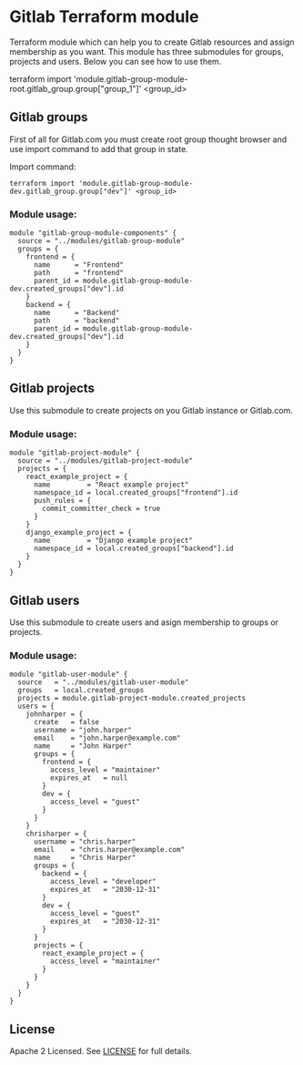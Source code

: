 # Gitlab Terraform module

Terraform module which can help you to create Gitlab resources and assign membership as you want. This module has three submodules for groups, projects and users. Below you can see how to use them.


terraform import 'module.gitlab-group-module-root.gitlab_group.group["group_1"]' <group_id>

## Gitlab groups

First of all for Gitlab.com you must create root group thought browser and use import command to add that group in state.

Import command:
```
terraform import 'module.gitlab-group-module-dev.gitlab_group.group["dev"]' <group_id>
```

### Module usage:

```hcl
module "gitlab-group-module-components" {
  source = "../modules/gitlab-group-module"
  groups = {
    frontend = {
      name      = "Frontend"
      path      = "frontend"
      parent_id = module.gitlab-group-module-dev.created_groups["dev"].id
    }
    backend = {
      name      = "Backend"
      path      = "backend"
      parent_id = module.gitlab-group-module-dev.created_groups["dev"].id
    }
  }
}
```

## Gitlab projects
Use this submodule to create projects on you Gitlab instance or Gitlab.com.

### Module usage:
```hcl
module "gitlab-project-module" {
  source = "../modules/gitlab-project-module"
  projects = {
    react_example_project = {
      name         = "React example project"
      namespace_id = local.created_groups["frontend"].id
      push_rules = {
        commit_committer_check = true
      }
    }
    django_example_project = {
      name         = "Django example project"
      namespace_id = local.created_groups["backend"].id
    }
  }
}
```

## Gitlab users
Use this submodule to create users and asign membership to groups or projects.

### Module usage:
```hcl
module "gitlab-user-module" {
  source   = "../modules/gitlab-user-module"
  groups   = local.created_groups
  projects = module.gitlab-project-module.created_projects
  users = {
    johnharper = {
      create   = false
      username = "john.harper"
      email    = "john.harper@example.com"
      name     = "John Harper"
      groups = {
        frontend = {
          access_level = "maintainer"
          expires_at   = null
        }
        dev = {
          access_level = "guest"
        }
      }
    }
    chrisharper = {
      username = "chris.harper"
      email    = "chris.harper@example.com"
      name     = "Chris Harper"
      groups = {
        backend = {
          access_level = "developer"
          expires_at   = "2030-12-31"
        }
        dev = {
          access_level = "guest"
          expires_at   = "2030-12-31"
        }
      }
      projects = {
        react_example_project = {
          access_level = "maintainer"
        }
      }
    }
  }
}
```

## License

Apache 2 Licensed. See [LICENSE](https://github.com/EvoltDev/terraform-gitlab-module/blob/main/LICENCE) for full details.